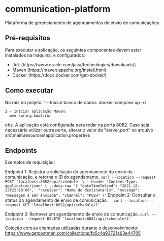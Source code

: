 # communication-platform

Plataforma de gerenciamento de agendamentos de envio de comunicações

## Pré-requisitos

  <p>Para executar a aplicação, os seguintes componentes devem estar instalados na máquina, e configurados:</p>
  <ul>
    <li>Jdk (https://www.oracle.com/java/technologies/downloads/)</li>
    <li>Maven (https://maven.apache.org/install.html)</li>
    <li>Docker (https://docs.docker.com/get-docker/)</li>
  </ul>  

## Como executar

  Na raíz do projeto:
    1 - Iniciar banco de dados:
      docker-compose up -d

    2 - Iniciar aplicação Maven:
      mvn spring-boot:run

  <p>obs. A aplicação está configurada para rodar na porta 8082. Caso seja necessário utilizar outra porta, alterar o valor de "server.port" no arquivo src\main\resources\application.properties</p>

## Endpoints

  <p>Exemplos de requisição:</p>

  Endpoint 1: Registra a solicitação do agendamento do envio da comunicação, e retorna o ID do agendamento.
`
    curl --location --request POST 'localhost:8082/api/schedule' \
    --header 'Content-Type: application/json' \
    --data-raw '{
        "dateTimeToSend": "2021-12-22T22:10:00", 
        "receiver": "Nome do destinatario",
        "message": "messagem a ser enviada",
        "channel": "PUSH"
    }'
`
  Endpoint 2: Consultar o status do agendamento de envio de comunicação.
  `  
    curl --location --request GET 'localhost:8082/api/schedule/1'
  `

  Endpoint 3: Remover um agendamento de envio de comunicação.
  `
    curl --location --request DELETE 'localhost:8082/api/schedule/2'
  `
  
  Coleção com as chamadas utilizadas durante o desenvolvimento:
  https://www.getpostman.com/collections/fb5c4a92721a63e44705
